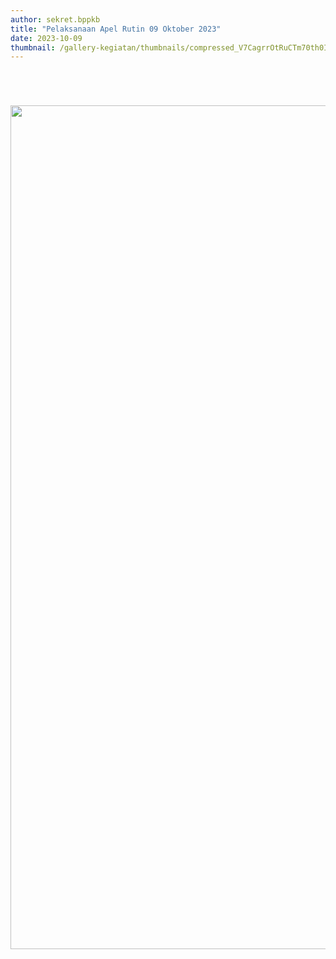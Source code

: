 ```yaml
---
author: sekret.bppkb
title: "Pelaksanaan Apel Rutin 09 Oktober 2023"
date: 2023-10-09
thumbnail: /gallery-kegiatan/thumbnails/compressed_V7CagrrOtRuCTm70th0ICFfLodjQ3XP2GEwkp3uT.png
---
```


<p><img src="/images/gsV5l718QYy572fWrxEK.png" alt="" /></p>
<p><img src="/images/SYqhyjwkJaiDcrfbvTZA.png" alt="" /></p>
<p><img src="/images/NAe5Nnn4vVa9wGD7A6o7.png" alt="" /></p>
<p><img src="/images/WKxjJuPXDiuxliNeSGDA.png" alt="" /></p>
<p><img src="/images/DZVleCuUc7wT03d3W5PI.png" alt="" width="1080" height="1350" /></p>
<p>&nbsp;</p>
